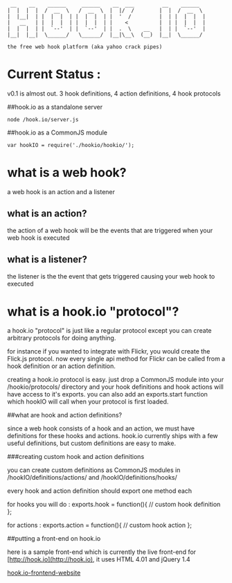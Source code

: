      __    __    ______     ______    __  ___         __    ______   
    |  |  |  |  /  __  \   /  __  \  |  |/  /        |  |  /  __  \  
    |  |__|  | |  |  |  | |  |  |  | |  '  /         |  | |  |  |  | 
    |   __   | |  |  |  | |  |  |  | |    <          |  | |  |  |  | 
    |  |  |  | |  `--'  | |  `--'  | |  .  \    __   |  | |  `--'  | 
    |__|  |__|  \______/   \______/  |__|\__\  (__)  |__|  \______/  

    the free web hook platform (aka yahoo crack pipes)
                                                                 
# Current Status : 
v0.1 is almost out. 3 hook definitions, 4 action definitions, 4 hook protocols


##hook.io as a standalone server

    node /hook.io/server.js
    

##hook.io as a CommonJS module

    var hookIO = require('./hookio/hookio/');


# what is a web hook?

a web hook is an action and a listener

## what is an action?
the action of a web hook will be the events that are triggered when your web hook is executed


## what is a listener?
the listener is the the event that gets triggered causing your web hook to executed


# what is a hook.io "protocol"?

a hook.io "protocol" is just like a regular protocol except you can create arbitrary protocols for doing anything. 

for instance if you wanted to integrate with Flickr, you would create the Flick.js protocol. now every single api method for Flickr can be called from a hook definition or an action definition.

creating a hook.io protocol is easy. just drop a CommonJS module into your /hookio/protocols/ directory and your hook definitions and hook actions will have access to it's exports. you can also add an exports.start function which hookIO will call when your protocol is first loaded. 


##what are hook and action definitions?

since a web hook consists of a hook and an action, we must have definitions for these hooks and actions. hook.io currently ships with a few useful definitions, but custom definitions are easy to make.

###creating custom hook and action definitions

you can create custom definitions as CommonJS modules in /hookIO/definitions/actions/ and /hookIO/definitions/hooks/

every hook and action definition should export one method each

for hooks you will do :
    exports.hook = function(){
      // custom hook definition
    };

for actions :
    exports.action = function(){
      // custom hook action
    };


##putting a front-end on hook.io

here is a sample front-end which is currently the live front-end for [http://hook.io](http://hook.io), it uses HTML 4.01 and jQuery 1.4

[hook.io-frontend-website](http://github.com/Marak/hook.io-frontend-website)


